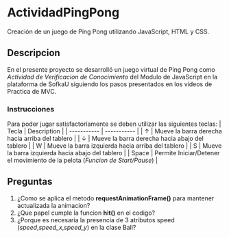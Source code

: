 # ActividadPingPong
Creación de un juego de Ping Pong utilizando JavaScript, HTML y CSS.
## Descripcion
En el presente proyecto se desarrolló un juego virtual de Ping Pong como *Actividad de Verificacion de Conocimiento* del Modulo de JavaScript en la plataforma de SofkaU siguiendo
los pasos presentados en los videos de Practica de MVC.
### Instrucciones
Para poder jugar satisfactoriamente se deben utilizar las siguientes teclas:
| Tecla | Description |
| ----------- | ----------- |
| &uarr; | Mueve la barra derecha hacia arriba del tablero |
| &darr; | Mueve la barra derecha hacia abajo del tablero |
| W | Mueve la barra izquierda hacia arriba del tablero |
| S | Mueve la barra izquierda hacia abajo del tablero |
| Space | Permite Iniciar/Detener el movimiento de la pelota (*Funcion de Start/Pause*) |
## Preguntas
1. ¿Como se aplica el metodo **requestAnimationFrame()** para mantener actualizada la animacion? 
2. ¿Que papel cumple la funcion **hit()** en el codigo?
3. ¿Porque es necesaria la presencia de 3 atributos speed (*speed*,*speed_x*,*speed_y*) en la clase Ball?

